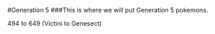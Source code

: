 #Generation 5
###This is where we will put Generation 5 pokemons.

494 to 649 (Victini to Genesect)
